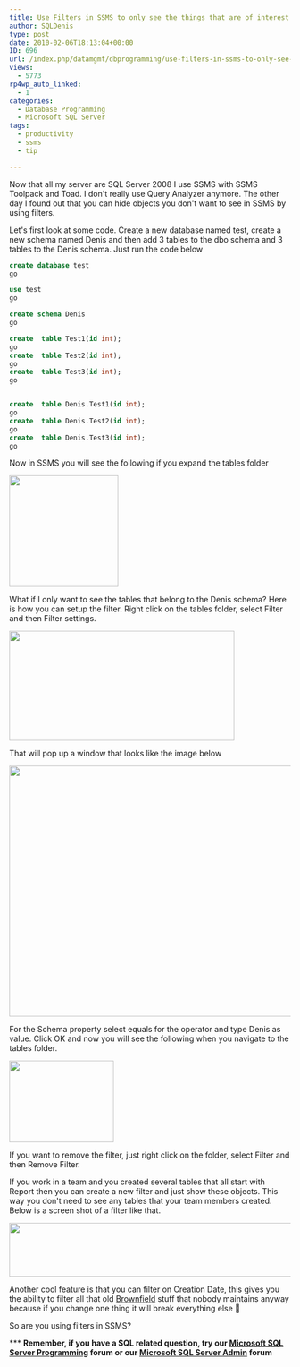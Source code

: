 ```yaml
---
title: Use Filters in SSMS to only see the things that are of interest to you
author: SQLDenis
type: post
date: 2010-02-06T18:13:04+00:00
ID: 696
url: /index.php/datamgmt/dbprogramming/use-filters-in-ssms-to-only-see-the-thin/
views:
  - 5773
rp4wp_auto_linked:
  - 1
categories:
  - Database Programming
  - Microsoft SQL Server
tags:
  - productivity
  - ssms
  - tip

---
```

Now that all my server are SQL Server 2008 I use SSMS with SSMS Toolpack and Toad. I don't really use Query Analyzer anymore. The other day I found out that you can hide objects you don't want to see in SSMS by using filters. 

Let's first look at some code. Create a new database named test, create a new schema named Denis and then add 3 tables to the dbo schema and 3 tables to the Denis schema. Just run the code below

```sql
create database test
go

use test
go

create schema Denis
go

create  table Test1(id int);
go
create  table Test2(id int);
go
create  table Test3(id int);
go


create  table Denis.Test1(id int);
go
create  table Denis.Test2(id int);
go
create  table Denis.Test3(id int);
go
```

Now in SSMS you will see the following if you expand the tables folder

<div>
  <img src="https://lessthandot.z19.web.core.windows.net/wp-content/uploads/blogs/DataMgmt//AllTables.PNG" alt="" title="" width="195" height="199" />
</div>

What if I only want to see the tables that belong to the Denis schema? Here is how you can setup the filter. Right click on the tables folder, select Filter and then Filter settings.

<div>
  <img src="https://lessthandot.z19.web.core.windows.net/wp-content/uploads/blogs/DataMgmt//FilterSettings.PNG" alt="" title="" width="403" height="196" />
</div>

That will pop up a window that looks like the image below

<div>
  <img src="https://lessthandot.z19.web.core.windows.net/wp-content/uploads/blogs/DataMgmt//Filters.png" alt="" title="" width="559" height="448" />
</div>

For the Schema property select equals for the operator and type Denis as value. Click OK and now you will see the following when you navigate to the tables folder.

<div>
  <img src="https://lessthandot.z19.web.core.windows.net/wp-content/uploads/blogs/DataMgmt//FilteredView.PNG" alt="" title="" width="187" height="146" />
</div>

If you want to remove the filter, just right click on the folder, select Filter and then Remove Filter.



If you work in a team and you created several tables that all start with Report then you can create a new filter and just show these objects. This way you don't need to see any tables that your team members created. Below is a screen shot of a filter like that.

<div>
  <img src="https://lessthandot.z19.web.core.windows.net/wp-content/uploads/blogs/DataMgmt/NewSnip.PNG" alt="" title="" width="538" height="96" />
</div>

Another cool feature is that you can filter on Creation Date, this gives you the ability to filter all that old [Brownfield][1] stuff that nobody maintains anyway because if you change one thing it will break everything else 🙂

So are you using filters in SSMS?

\*** **Remember, if you have a SQL related question, try our [Microsoft SQL Server Programming][2] forum or our [Microsoft SQL Server Admin][3] forum**<ins></ins>

 [1]: http://en.wikipedia.org/wiki/Brownfield_(software_development)
 [2]: http://forum.lessthandot.com/viewforum.php?f=17
 [3]: http://forum.lessthandot.com/viewforum.php?f=22